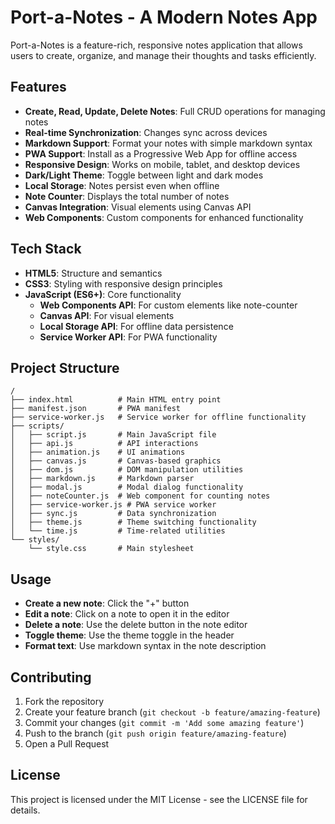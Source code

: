 # Port-a-Notes - A Modern Notes App

Port-a-Notes is a feature-rich, responsive notes application that allows users to create, organize, and manage their thoughts and tasks efficiently.

## Features

- **Create, Read, Update, Delete Notes**: Full CRUD operations for managing notes
- **Real-time Synchronization**: Changes sync across devices
- **Markdown Support**: Format your notes with simple markdown syntax
- **PWA Support**: Install as a Progressive Web App for offline access
- **Responsive Design**: Works on mobile, tablet, and desktop devices
- **Dark/Light Theme**: Toggle between light and dark modes
- **Local Storage**: Notes persist even when offline
- **Note Counter**: Displays the total number of notes
- **Canvas Integration**: Visual elements using Canvas API
- **Web Components**: Custom components for enhanced functionality

## Tech Stack

- **HTML5**: Structure and semantics
- **CSS3**: Styling with responsive design principles
- **JavaScript (ES6+)**: Core functionality
  - **Web Components API**: For custom elements like note-counter
  - **Canvas API**: For visual elements
  - **Local Storage API**: For offline data persistence
  - **Service Worker API**: For PWA functionality

## Project Structure

```
/
├── index.html          # Main HTML entry point
├── manifest.json       # PWA manifest
├── service-worker.js   # Service worker for offline functionality
├── scripts/           
│   ├── script.js       # Main JavaScript file
│   ├── api.js          # API interactions
│   ├── animation.js    # UI animations
│   ├── canvas.js       # Canvas-based graphics
│   ├── dom.js          # DOM manipulation utilities
│   ├── markdown.js     # Markdown parser
│   ├── modal.js        # Modal dialog functionality
│   ├── noteCounter.js  # Web component for counting notes
│   ├── service-worker.js # PWA service worker
│   ├── sync.js         # Data synchronization
│   ├── theme.js        # Theme switching functionality
│   └── time.js         # Time-related utilities
└── styles/
    └── style.css       # Main stylesheet
```


## Usage

- **Create a new note**: Click the "+" button
- **Edit a note**: Click on a note to open it in the editor
- **Delete a note**: Use the delete button in the note editor
- **Toggle theme**: Use the theme toggle in the header
- **Format text**: Use markdown syntax in the note description

## Contributing

1. Fork the repository
2. Create your feature branch (`git checkout -b feature/amazing-feature`)
3. Commit your changes (`git commit -m 'Add some amazing feature'`)
4. Push to the branch (`git push origin feature/amazing-feature`)
5. Open a Pull Request

## License

This project is licensed under the MIT License - see the LICENSE file for details.
